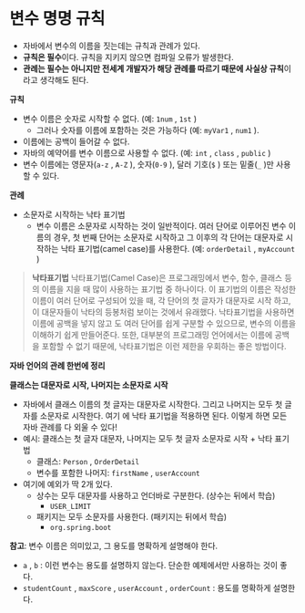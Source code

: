 # 변수 명명 규칙
- 자바에서 변수의 이름을 짓는데는 규칙과 관례가 있다.
- **규칙은 필수**이다. 규칙을 지키지 않으면 컴파일 오류가 발생한다.
- **관례는 필수는 아니지만 전세계 개발자가 해당 관례를 따르기 때문에 사실상 규칙**이라고 생각해도 된다.

**규칙**
- 변수 이름은 숫자로 시작할 수 없다. (예: `1num` , `1st` )
  - 그러나 숫자를 이름에 포함하는 것은 가능하다 (예: `myVar1` , `num1` ).
- 이름에는 공백이 들어갈 수 없다.
- 자바의 예약어를 변수 이름으로 사용할 수 없다. (예: `int` , `class` , `public` )
- 변수 이름에는 영문자(`a-z` , `A-Z` ), 숫자(`0-9` ), 달러 기호(`$` ) 또는 밑줄(`_` )만 사용할 수 있다.

**관례**
- 소문자로 시작하는 낙타 표기법
  - 변수 이름은 소문자로 시작하는 것이 일반적이다. 여러 단어로 이루어진 변수 이름의 경우, 첫 번째 단어는 소문자로 시작하고 그 이후의 각 단어는 대문자로 시작하는 낙타 표기법(camel case)를 사용한다. (예: `orderDetail` , `myAccount` )

> **낙타표기법**
> 낙타표기법(Camel Case)은 프로그래밍에서 변수, 함수, 클래스 등의 이름을 지을 때 많이 사용하는 표기법 중 하나이다. 이 표기법의 이름은 작성한 이름이 여러 단어로 구성되어 있을 때, 각 단어의 첫 글자가 대문자로 시작 하고, 이 대문자들이 낙타의 등봉처럼 보이는 것에서 유래했다. 낙타표기법을 사용하면 이름에 공백을 넣지 않고 도 여러 단어를 쉽게 구분할 수 있으므로, 변수의 이름을 이해하기 쉽게 만들어준다. 또한, 대부분의 프로그래밍 언어에서는 이름에 공백을 포함할 수 없기 때문에, 낙타표기법은 이런 제한을 우회하는 좋은 방법이다.

**자바 언어의 관례 한번에 정리**

**클래스는 대문자로 시작, 나머지는 소문자로 시작**
- 자바에서 클래스 이름의 첫 글자는 대문자로 시작한다. 그리고 나머지는 모두 첫 글자를 소문자로 시작한다. 여기 에 낙타 표기법을 적용하면 된다. 이렇게 하면 모든 자바 관례를 다 외울 수 있다!
- 예시: 클래스는 첫 글자 대문자, 나머지는 모두 첫 글자 소문자로 시작 + 낙타 표기법
  - 클래스: `Person` , `OrderDetail`
  - 변수를 포함한 나머지: `firstName` , `userAccount`
- 여기에 예외가 딱 2개 있다.
  - 상수는 모두 대문자를 사용하고 언더바로 구분한다. (상수는 뒤에서 학습)
    - `USER_LIMIT`
  - 패키지는 모두 소문자를 사용한다. (패키지는 뒤에서 학습)
    - `org.spring.boot`

**참고**: 변수 이름은 의미있고, 그 용도를 명확하게 설명해야 한다.
- `a` , `b` : 이런 변수는 용도를 설명하지 않는다. 단순한 예제에서만 사용하는 것이 좋다.
- `studentCount` , `maxScore` , `userAccount` , `orderCount` : 용도를 명확하게 설명한다.

